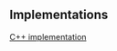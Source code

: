 ## Implementations

[C++ implementation](https://github.com/smykhailevskyi/leetcode/blob/main/c%2B%2B/readme.md)
